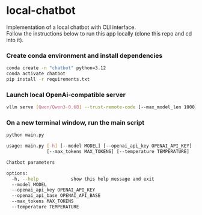 # local-chatbot
Implementation of a local chatbot with CLI interface.  
Follow the instructions below to run this app locally (clone this repo and cd into it).

### Create conda environment and install dependencies

```bash
conda create -n "chatbot" python=3.12
conda activate chatbot
pip install -r requirements.txt
```

### Launch local OpenAi-compatible server

```bash
vllm serve [Qwen/Qwen3-0.6B] --trust-remote-code [--max_model_len 1000]
```

### On a new terminal window, run the main script

```bash
python main.py
```

```bash
usage: main.py [-h] [--model MODEL] [--openai_api_key OPENAI_API_KEY] [--openai_api_base OPENAI_API_BASE]
               [--max_tokens MAX_TOKENS] [--temperature TEMPERATURE]

Chatbot parameters

options:
  -h, --help            show this help message and exit
  --model MODEL
  --openai_api_key OPENAI_API_KEY
  --openai_api_base OPENAI_API_BASE
  --max_tokens MAX_TOKENS
  --temperature TEMPERATURE
```
